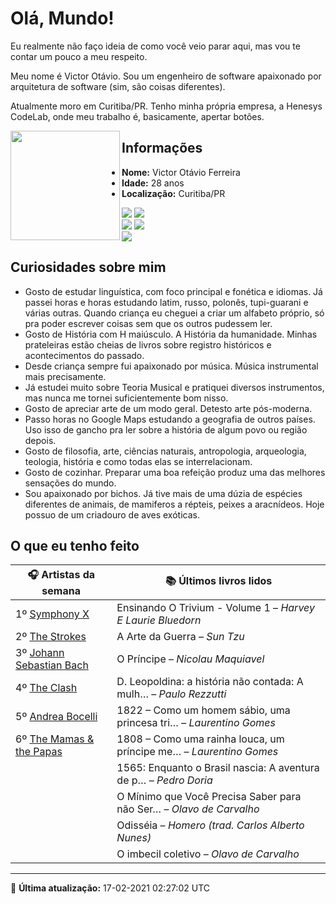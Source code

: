 # Olá, Mundo!

Eu realmente não faço ideia de como você veio parar aqui, mas vou te contar um pouco a meu respeito.

Meu nome é Victor Otávio. Sou um engenheiro de software apaixonado por arquitetura de software (sim, são coisas diferentes).

Atualmente moro em Curitiba/PR. Tenho minha própria empresa, a Henesys CodeLab, onde meu trabalho é, basicamente, apertar botões.

<img align="left" src="https://github.com/vctrtvfrrr/vctrtvfrrr/raw/master/octocat.png" alt="" width="175" />

## Informações

- **Nome:** Victor Otávio Ferreira
- **Idade:** 28 anos
- **Localização:** Curitiba/PR

[![](https://img.shields.io/badge/LinkedIn-victorotavio-blue)](https://www.linkedin.com/in/victorotavio/) [![](https://img.shields.io/badge/Twitter-@vctrtvfrrr-blue)](https://twitter.com/vctrtvfrrr)  
[![](https://img.shields.io/badge/GitHub-vctrtvfrrr-24292e)](https://github.com/vctrtvfrrr) [![](https://img.shields.io/badge/GitLab-vctrtvfrrr-ec5d16)](https://gitlab.com/vctrtvfrrr)  
[![](https://img.shields.io/badge/Email-victor@otavioferreira.com.br-red)](mailto:victor@otavioferreira.com.br)  

## Curiosidades sobre mim

-   Gosto de estudar linguística, com foco principal e fonética e idiomas. Já passei horas e horas estudando latim, russo, polonês, tupi-guarani e várias outras. Quando criança eu cheguei a criar um alfabeto próprio, só pra poder escrever coisas sem que os outros pudessem ler.
-   Gosto de História com H maiúsculo. A História da humanidade. Minhas prateleiras estão cheias de livros sobre registro históricos e acontecimentos do passado.
-   Desde criança sempre fui apaixonado por música. Música instrumental mais precisamente.
-   Já estudei muito sobre Teoria Musical e pratiquei diversos instrumentos, mas nunca me tornei suficientemente bom nisso.
-   Gosto de apreciar arte de um modo geral. Detesto arte pós-moderna.
-   Passo horas no Google Maps estudando a geografia de outros países. Uso isso de gancho pra ler sobre a história de algum povo ou região depois.
-   Gosto de filosofia, arte, ciências naturais, antropologia, arqueologia, teologia, história e como todas elas se interrelacionam.
-   Gosto de cozinhar. Preparar uma boa refeição produz uma das melhores sensações do mundo.
-   Sou apaixonado por bichos. Já tive mais de uma dúzia de espécies diferentes de animais, de mamiferos a répteis, peixes a aracnídeos. Hoje possuo de um criadouro de aves exóticas.


## O que eu tenho feito

|                            🎧 Artistas da semana                            |                      📚 Últimos livros lidos                      |
|-----------------------------------------------------------------------------|-------------------------------------------------------------------|
| 1º [Symphony X](https://www.last.fm/music/Symphony+X)                       | Ensinando O Trivium - Volume 1	–	_Harvey E Laurie Bluedorn_         |
| 2º [The Strokes](https://www.last.fm/music/The+Strokes)                     | A Arte da Guerra	–	_Sun Tzu_                                        |
| 3º [Johann Sebastian Bach](https://www.last.fm/music/Johann+Sebastian+Bach) | O Príncipe	–	_Nicolau Maquiavel_                                    |
| 4º [The Clash](https://www.last.fm/music/The+Clash)                         | D. Leopoldina: a história não contada: A mulh…	–	_Paulo Rezzutti_   |
| 5º [Andrea Bocelli](https://www.last.fm/music/Andrea+Bocelli)               | 1822 – Como um homem sábio, uma princesa tri…	–	_Laurentino Gomes_  |
| 6º [The Mamas & the Papas](https://www.last.fm/music/The+Mamas+&+the+Papas) | 1808 – Como uma rainha louca, um príncipe me…	–	_Laurentino Gomes_  |
|                                                                             | 1565: Enquanto o Brasil nascia: A aventura de p…	–	_Pedro Doria_    |
|                                                                             | O Mínimo que Você Precisa Saber para não Ser…	–	_Olavo de Carvalho_ |
|                                                                             | Odisséia	–	_Homero (trad. Carlos Alberto Nunes)_                    |
|                                                                             | O imbecil coletivo	–	_Olavo de Carvalho_                            |


---

🚀 **Última atualização:** 17-02-2021 02:27:02 UTC